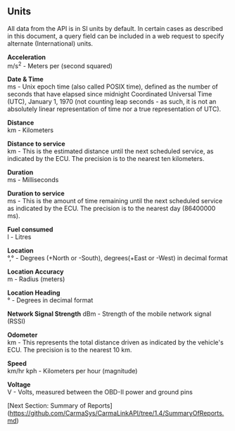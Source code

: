 <h2>Units</h2>  
All data from the API is in SI units by default. In certain cases as described in this document, a query field can be included in a web request to specify alternate (International) units.  

**Acceleration**  
m/s<sup>2</sup> - Meters per (second squared)  
  
**Date & Time**  
ms - Unix epoch time (also called POSIX time), defined as the number of seconds that have elapsed since midnight Coordinated Universal Time (UTC), January 1, 1970 (not counting leap seconds - as such, it is not an absolutely linear representation of time nor a true representation of UTC).  

**Distance**  
km - Kilometers  

**Distance to service**  
km - This is the estimated distance until the next scheduled service, as indicated by the ECU. The precision is to the nearest ten kilometers.  

**Duration**  
ms - Milliseconds  

**Duration to service**  
ms - This is the amount of time remaining until the next scheduled service as indicated by the ECU. The precision is to the nearest day (86400000 ms).  

**Fuel consumed**  
l - Litres  

**Location**  
°,° - Degrees (+North or -South), degrees(+East or -West) in decimal format  

**Location Accuracy**  
m - Radius (meters)  

**Location Heading**  
° - Degrees in decimal format  

**Network Signal Strength**
dBm - Strength of the mobile network signal (RSSI)  

**Odometer**  
km - This represents the total distance driven as indicated by the vehicle's ECU. The precision is to the nearest 10 km.  

**Speed**  
km/hr kph - Kilometers per hour (magnitude)  

**Voltage**  
V - Volts, measured between the OBD-II power and ground pins   

[Next Section: Summary of Reports] (https://github.com/CarmaSys/CarmaLinkAPI/tree/1.4/SummaryOfReports.md)
